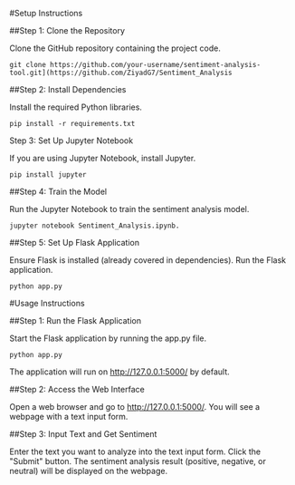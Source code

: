 #Setup Instructions

##Step 1: Clone the Repository

  Clone the GitHub repository containing the project code.
  ```
  git clone https://github.com/your-username/sentiment-analysis-tool.git](https://github.com/ZiyadG7/Sentiment_Analysis
  ```

##Step 2: Install Dependencies

  Install the required Python libraries.
  ```
  pip install -r requirements.txt
  ```

Step 3: Set Up Jupyter Notebook

  If you are using Jupyter Notebook, install Jupyter.
  ```
  pip install jupyter
  ```

##Step 4: Train the Model

  Run the Jupyter Notebook to train the sentiment analysis model.
  ```
  jupyter notebook Sentiment_Analysis.ipynb.
  ```
##Step 5: Set Up Flask Application

  Ensure Flask is installed (already covered in dependencies).
  Run the Flask application.
  ```
  python app.py
  ```

#Usage Instructions

##Step 1: Run the Flask Application
  
  Start the Flask application by running the app.py file.
  ```
  python app.py
  ```
  The application will run on http://127.0.0.1:5000/ by default.

##Step 2: Access the Web Interface

  Open a web browser and go to http://127.0.0.1:5000/.
  You will see a webpage with a text input form.
  
##Step 3: Input Text and Get Sentiment

  Enter the text you want to analyze into the text input form.
  Click the "Submit" button.
  The sentiment analysis result (positive, negative, or neutral) will be displayed on the webpage.
